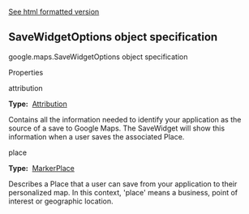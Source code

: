 [See html formatted version](https://huasofoundries.github.io/google-maps-documentation/SaveWidgetOptions.html)

## SaveWidgetOptions object specification

google.maps.SaveWidgetOptions object specification

Properties

attribution

**Type:**  [Attribution](Attribution.md)

Contains all the information needed to identify your application as the source of a save to Google Maps. The SaveWidget will show this information when a user saves the associated Place.

place

**Type:**  [MarkerPlace](MarkerPlace.md)

Describes a Place that a user can save from your application to their personalized map. In this context, 'place' means a business, point of interest or geographic location.
